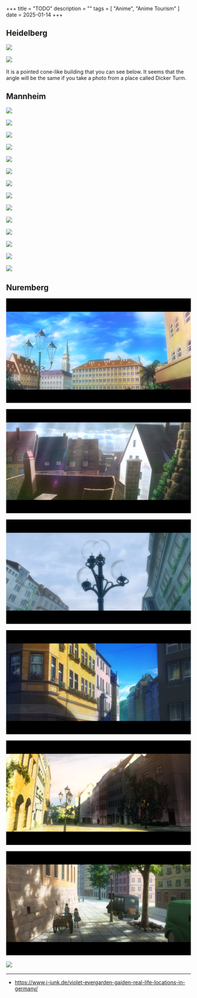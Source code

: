 +++
title = "TODO"
description = ""
tags = [
  "Anime",
  "Anime Tourism"
]
date = 2025-01-14
+++

## Heidelberg

![](https://livedoor.blogimg.jp/touyokojunrei-yokofuji3/imgs/6/d/6d6f1641.jpg)

![](https://livedoor.blogimg.jp/touyokojunrei-yokofuji3/imgs/2/b/2bd8b4be.jpg)

It is a pointed cone-like building that you can see below.
It seems that the angle will be the same if you take a photo from a place called Dicker Turm.

## Mannheim

![](https://www.j-junk.de/wp-content/gallery/violet-evergarden-mannheim/Gang-aussen.jpg)

![](https://www.j-junk.de/wp-content/gallery/violet-evergarden-mannheim/Tanzsaal-1.jpg)

![](https://www.j-junk.de/wp-content/gallery/violet-evergarden-mannheim/Tanzsaal-2.jpg)

![](https://www.j-junk.de/wp-content/gallery/violet-evergarden-mannheim/Tanzsaal-3.jpg)

![](https://www.j-junk.de/wp-content/gallery/violet-evergarden-mannheim/Tanzsaal-4.jpg)

![](https://www.j-junk.de/wp-content/gallery/violet-evergarden-mannheim/Treppenhaus-mitte-2.jpg)

![](https://www.j-junk.de/wp-content/gallery/violet-evergarden-mannheim/Treppenhaus-mitte-3.jpg)

![](https://www.j-junk.de/wp-content/gallery/violet-evergarden-mannheim/Treppenhaus-mitte.jpg)

![](https://www.j-junk.de/wp-content/gallery/violet-evergarden-mannheim/Treppenhaus-oben-2.jpg)

![](https://www.j-junk.de/wp-content/gallery/violet-evergarden-mannheim/Treppenhaus-oben-3.jpg)

![](https://www.j-junk.de/wp-content/gallery/violet-evergarden-mannheim/Treppenhaus-oben.jpg)

![](https://www.j-junk.de/wp-content/gallery/violet-evergarden-mannheim/Treppenhaus-unten-2.jpg)

![](https://www.j-junk.de/wp-content/gallery/violet-evergarden-mannheim/Treppenhaus-unten.jpg)

![](https://www.j-junk.de/wp-content/uploads/2020/07/update_mannheim1.jpg)


## Nuremberg

![](nuremberg/hauptmarkt.png)

![](nuremberg/kaiserburg.png)

![](nuremberg/koenigstrasse.png)

![](nuremberg/koenigstrasse-2.png)

![](nuremberg/nassauer-haus.png)

![](nuremberg/schildgasse.png)

![](https://www.j-junk.de/wp-content/gallery/violet-evergarden-nuremberg/nahe-burg-2.jpg)



---

- <https://www.j-junk.de/violet-evergarden-gaiden-real-life-locations-in-germany/>
